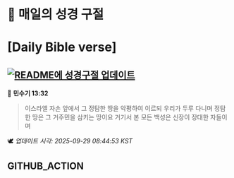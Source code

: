 # 🙏 매일의 성경 구절
# [Daily Bible verse]
## [![README에 성경구절 업데이트](https://github.com/DONGSUKA/first_test/actions/workflows/update-readme-bible.yml/badge.svg)](https://github.com/DONGSUKA/first_test/actions/workflows/update-readme-bible.yml)
<!-- START_BIBLE_VERSE -->
📖 **민수기 13:32**
> 이스라엘 자손 앞에서 그 정탐한 땅을 악평하여 이르되 우리가 두루 다니며 정탐한 땅은 그 거주민을 삼키는 땅이요 거기서 본 모든 백성은 신장이 장대한 자들이며

🕊️ _업데이트 시각: 2025-09-29 08:44:53 KST_
  <!-- END_BIBLE_VERSE -->
## GITHUB_ACTION
